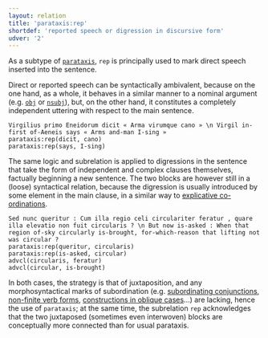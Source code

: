 ```yaml
---
layout: relation
title: 'parataxis:rep'
shortdef: 'reported speech or digression in discursive form'
udver: '2'
---
```


As a subtype of [`parataxis`](u-dep/parataxis), `rep` is principally used to mark direct speech inserted into the sentence.

Direct or reported speech can be syntactically ambivalent, because on the one hand, as a whole, it behaves in a similar manner to a nominal argument (e.g. [`obj`](la-dep/obj) or [`nsubj`](la-dep/nsubj)), but, on the other hand, it constitutes a completely independent uttering with respect to the main sentence.

~~~ sdparse
Virgilius primo Eneidorum dicit « Arma virumque cano » \n Virgil in-first of-Aeneis says « Arms and-man I-sing »
parataxis:rep(dicit, cano)
parataxis:rep(says, I-sing)
~~~

The same logic and subrelation is applied to digressions in the sentence that take the form of independent and complex clauses themselves, factually beginning a new sentence. The two blocks are however still in a (loose) syntactical relation, because the digression is usually introduced by some element in the main clause, in a similar way to [explicative co-ordinations](la-feat/conj-expl). 

~~~ sdparse
Sed nunc queritur : Cum illa regio celi circulariter feratur , quare illa elevatio non fuit circularis ? \n But now is-asked : When that region of-sky circularly is-brought, for-which-reason that lifting not was circular ?
parataxis:rep(queritur, circularis)
parataxis:rep(is-asked, circular)
advcl(circularis, feratur)
advcl(circular, is-brought)
~~~

In both cases, the strategy is that of juxtaposition, and any morphosyntactical marks of subordination (e.g. [subordinating conjunctions](la-pos/SCONJ), [non-finite verb forms](la-feat/VerbForm), [constructions in oblique cases](la-dep/advcl-abs)...) are lacking, hence the use of `parataxis`; at the same time, the subrelation `rep` acknowledges that the two juxtaposed (sometimes even interwoven) blocks are conceptually more connected than for usual parataxis.

